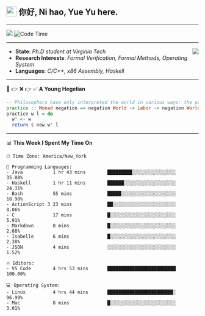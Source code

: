 <h2> <img style="vertical-align: text-bottom;" src=https://slackmojis.com/emojis/13253-yay-frog/download/ width=27> 你好, Ni hao, Yue Yu here. </h2>

---

![](https://api.visitorbadge.io/api/visitors?path=https%3A%2F%2Fgithub.com%2Ffishjump%2Ffishjump&amp;countColor=%232ccce4&amp;style=flat) ![Code Time](https://img.shields.io/badge/Code%20Time-448%20hrs%2044%20mins-blue)

---

<img align='right' src=https://slackmojis.com/emojis/5264-coding/download> </td>

- **State**: *Ph.D student at Virginia Tech*
- **Research Interests**: *Formal Verification, Formal Methods, Operating System*
- **Languages**: *C/C++, x86 Assembly, Haskell*

---

🚫 👉 ❌ 👉 ✅ **A Young Hegelian**

``` haskell
-- Philosophers have only interpreted the world in various ways; the point is to change it.
practice :: Monad negation => negation World -> Labor -> negation World
practice w l = do
  w' <- w
  return $ new w' l
```

---


📊 **This Week I Spent My Time On** 

```text
🕑︎ Time Zone: America/New_York

💬 Programming Languages:
- Java           1 hr 43 mins        █████████░░░░░░░░░░░░░░░░     35.08%
- Haskell        1 hr 11 mins        ██████░░░░░░░░░░░░░░░░░░░     24.31%
- Bash           55 mins             █████░░░░░░░░░░░░░░░░░░░░     18.98%
- ActionScript 3 23 mins             ██░░░░░░░░░░░░░░░░░░░░░░░     8.06%
- C              17 mins             █░░░░░░░░░░░░░░░░░░░░░░░░     5.91%
- Markdown       8 mins              █░░░░░░░░░░░░░░░░░░░░░░░░     2.88%
- Isabelle       6 mins              █░░░░░░░░░░░░░░░░░░░░░░░░     2.38%
- JSON           4 mins              ░░░░░░░░░░░░░░░░░░░░░░░░░     1.52%

🔥 Editors:
- VS Code        4 hrs 53 mins       █████████████████████████     100.00%

💻 Operating System:
- Linux          4 hrs 44 mins       ████████████████████████░     96.99%
- Mac            8 mins              █░░░░░░░░░░░░░░░░░░░░░░░░     3.01%
```

